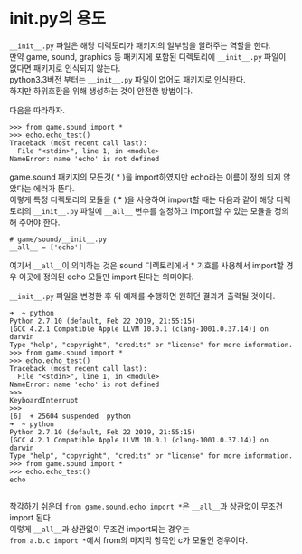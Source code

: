 # __init__.py의 용도
`__init__.py` 파일은 해당 디렉토리가 패키지의 일부임을 알려주는 역할을 한다.  
만약 game, sound, graphics 등 패키지에 포함된 디렉토리에 `__init__.py` 파일이 없다면 패키지로 인식되지 않는다.  
python3.3버전 부터는 `__init__.py` 파일이 없어도 패키지로 인식한다.  
하지만 하위호환을 위해 생성하는 것이 안전한 방법이다.  
  
다음을 따라하자.
```
>>> from game.sound import *
>>> echo.echo_test()
Traceback (most recent call last):
  File "<stdin>", line 1, in <module>
NameError: name 'echo' is not defined
```
game.sound 패키지의 모든것( * )을 import하였지만 echo라는 이름이 정의 되지 않았다는 에러가 뜬다.  
이렇게 특정 디렉토리의 모듈을 ( * )을 사용하여 import할 때는 다음과 같이 해당 디렉토리의 `__init__.py` 파일에 `__all__` 변수를 설정하고 import할 수 있는 모듈을 정의해 주어야 한다.  
```
# game/sound/__init__.py
__all__ = ['echo']
```
여기서 `__all__`이 의미하는 것은 sound 디렉토리에서 * 기호를 사용해서 import할 경우 이곳에 정의된 echo 모듈만 import 된다는 의미이다.  
  
`__init__.py` 파일을 변경한 후 위 예제를 수행하면 원하던 결과가 출력될 것이다.

```
➜  ~ python
Python 2.7.10 (default, Feb 22 2019, 21:55:15)
[GCC 4.2.1 Compatible Apple LLVM 10.0.1 (clang-1001.0.37.14)] on darwin
Type "help", "copyright", "credits" or "license" for more information.
>>> from game.sound import *
>>> echo.echo_test()
Traceback (most recent call last):
  File "<stdin>", line 1, in <module>
NameError: name 'echo' is not defined
>>>
KeyboardInterrupt
>>>
[6]  + 25604 suspended  python
➜  ~ python
Python 2.7.10 (default, Feb 22 2019, 21:55:15)
[GCC 4.2.1 Compatible Apple LLVM 10.0.1 (clang-1001.0.37.14)] on darwin
Type "help", "copyright", "credits" or "license" for more information.
>>> from game.sound import *
>>> echo.echo_test()
echo
```
## 
착각하기 쉬운데 `from game.sound.echo import *`은 `__all__`과 상관없이 무조건 import 된다.  
이렇게 `__all__`과 상관없이 무조건 import되는 경우는  
`from a.b.c import *`에서 from의 마지막 항목인 c가 모듈인 경우이다.

